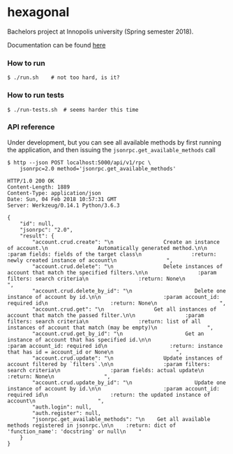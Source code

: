 # hexagonal
Bachelors project at Innopolis university (Spring semester 2018).

Documentation can be found [here](https://ionagamed.github.io/hexagonal/html)

### How to run

    $ ./run.sh    # not too hard, is it?
    
    
### How to run tests

    $ ./run-tests.sh  # seems harder this time
    
### API reference

Under development, but you can see all available methods by
first running the application, and then issuing the `jsonrpc.get_available_methods` call

    $ http --json POST localhost:5000/api/v1/rpc \
        jsonrpc=2.0 method='jsonrpc.get_available_methods'
        
    HTTP/1.0 200 OK
    Content-Length: 1889
    Content-Type: application/json
    Date: Sun, 04 Feb 2018 10:57:31 GMT
    Server: Werkzeug/0.14.1 Python/3.6.3
    
    {
        "id": null,
        "jsonrpc": "2.0",
        "result": {
            "account.crud.create": "\n                Create an instance of account.\n                Automatically generated method.\n\n                :param fields: fields of the target class\n                :return: newly created instance of account\n                ",
            "account.crud.delete": "\n                Delete instances of account that match the specified filters.\n\n                :param filters: search criteria\n                :return: None\n                ",
            "account.crud.delete_by_id": "\n                    Delete one instance of account by id.\n\n                    :param account_id: required id\n                    :return: None\n                    ",
            "account.crud.get": "\n                Get all instances of account that match the passed filter.\n\n                :param filters: search criteria\n                :return: list of all instances of account that match (may be empty)\n                ",
            "account.crud.get_by_id": "\n                    Get an instance of account that has specified id.\n\n                    :param account_id: required id\n                    :return: instance that has id = account_id or None\n                    ",
            "account.crud.update": "\n                Update instances of account filtered by `filters`.\n\n                :param filters: search criteria\n                :param fields: actual update\n                :return: None\n                ",
            "account.crud.update_by_id": "\n                    Update one instance of account by id.\n\n                    :param account_id: required id\n                    :return: the updated instance of account\n                    ",
            "auth.login": null,
            "auth.register": null,
            "jsonrpc.get_available_methods": "\n    Get all available methods registered in jsonrpc.\n\n    :return: dict of 'function_name': 'docstring' or null\n    "
        }
    }


